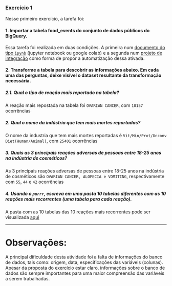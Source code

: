 ### Exercício 1

Nesse primeiro exercício, a tarefa foi: 

#### 1. Importar a tabela **food_events** do **conjunto de dados públicos do BigQuery**. 

Essa tarefa foi realizada em duas condições. A primeira num [documento do tipo `ipynb`](https://github.com/renatogcruz/atv_greenpeace/blob/main/atv_1/atv_1.ipynb) (jupyter notebook ou google colab) e a segunda num [projeto de integração](https://github.com/renatogcruz/atv_greenpeace/tree/main/atv_1/etl_food_events) como forma de propor a automatização dessa ativada. 


####  2. Transforme a tabela para descobrir as informações abaixo. Em cada uma das perguntas, deixe visível o dataset resultante da transformação necessária.

#####  2.1. Qual o **tipo de reação** mais reportado na tabela?

A reação mais repostada na tabela foi `OVARIAN CANCER`, com `10157` ocorrências
    
#####  2. Qual o **nome da indústria** que tem **mais mortes** reportadas?

O nome da industria que tem mais mortes reportadas é `Vit/Min/Prot/Unconv Diet(Human/Animal)`, com `25401` ocorrências

#####  3. Quais as **3 principais reações adversas** de pessoas entre 18-25 anos na **indústria de cosméticos**?

As 3 principais reações adversas de pessoas entre 18-25 anos na indústria de cosméticos são `OVARIAN CANCER, ALOPECIA e VOMITING`, respectivamente com `55`, `44` e `42` ocorrências

#####  4. Usando o `purrr`, escreva em uma pasta 10 tabelas diferentes com as **10 reações mais recorrentes** (uma tabela para cada reação).

A pasta com as 10 tabelas das 10 reações mais recorrentes pode ser visualizada [aqui](https://github.com/renatogcruz/atv_greenpeace/tree/main/atv_1/reacoes)


_______________________________

# Observações:

A principal dificuldade desta atividade foi a falta de informações do banco de dados, tais como: origem, data, especificações das variáveis (colunas). Apesar da proposta do exercício estar claro, informações sobre o banco de dados são sempre importantes para uma maior compreensão das variáveis a serem trabalhadas.

